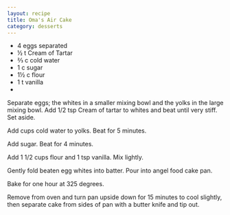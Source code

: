 ```yaml
---
layout: recipe
title: Oma's Air Cake 
category: desserts
---
```


- 4 eggs separated
- ½ t Cream of Tartar
- ⅔ c cold water
- 1 c sugar
- 1½ c flour
- 1 t vanilla
- 
Separate eggs; the whites in a smaller mixing bowl and the yolks in the large mixing bowl. Add 1/2 tsp Cream of tartar to whites and beat until very stiff. Set aside.

Add cups cold water to yolks. Beat for 5 minutes.

Add sugar. Beat for 4 minutes.

Add 1 1/2 cups flour and 1 tsp vanilla. Mix lightly.

Gently fold beaten egg whites into batter. Pour into angel food cake pan.

Bake for one hour at 325 degrees.

Remove from oven and turn pan upside down for 15 minutes to cool slightly, then separate cake from sides of pan with a butter knife and tip out.
